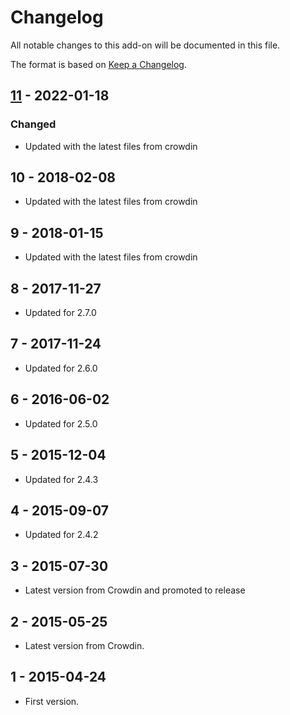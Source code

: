 # Changelog
All notable changes to this add-on will be documented in this file.

The format is based on [Keep a Changelog](https://keepachangelog.com/en/1.0.0/).

## [11] - 2022-01-18

### Changed
- Updated with the latest files from crowdin

## 10 - 2018-02-08

- Updated with the latest files from crowdin

## 9 - 2018-01-15

- Updated with the latest files from crowdin

## 8 - 2017-11-27

- Updated for 2.7.0

## 7 - 2017-11-24

- Updated for 2.6.0

## 6 - 2016-06-02

- Updated for 2.5.0

## 5 - 2015-12-04

- Updated for 2.4.3

## 4 - 2015-09-07

- Updated for 2.4.2

## 3 - 2015-07-30

- Latest version from Crowdin and promoted to release

## 2 - 2015-05-25

- Latest version from Crowdin.

## 1 - 2015-04-24

- First version.

[11]: https://github.com/zaproxy/zap-core-help/releases/help_pt_BR-v11
